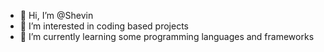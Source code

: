 - 👋 Hi, I’m @Shevin
- 👀 I’m interested in coding based projects
- 🌱 I’m currently learning some programming languages and frameworks

<!---
Shevin251275/Shevin251275 is a ✨ special ✨ repository because its `README.md` (this file) appears on your GitHub profile.
You can click the Preview link to take a look at your changes.
--->
